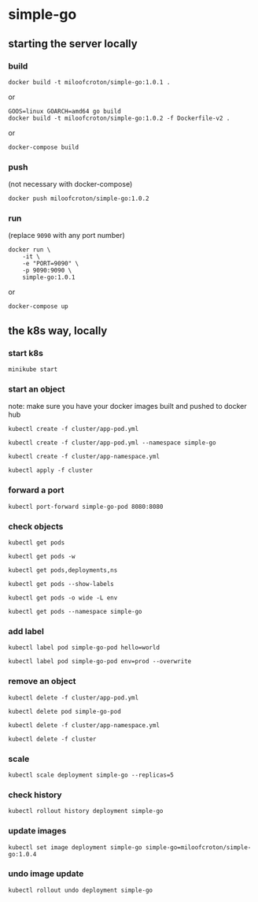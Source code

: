 # simple-go

## starting the server locally

### build

```shell
docker build -t miloofcroton/simple-go:1.0.1 .
```

or

```shell
GOOS=linux GOARCH=amd64 go build
docker build -t miloofcroton/simple-go:1.0.2 -f Dockerfile-v2 .
```

or

```shell
docker-compose build
```

### push

(not necessary with docker-compose)

```shell
docker push miloofcroton/simple-go:1.0.2
```

### run

(replace `9090` with any port number)

```shell
docker run \
    -it \
    -e "PORT=9090" \
    -p 9090:9090 \
    simple-go:1.0.1
```

or

```shell
docker-compose up
```


## the k8s way, locally

### start k8s

```shell
minikube start
```

### start an object

note: make sure you have your docker images built and pushed to docker hub

```shell
kubectl create -f cluster/app-pod.yml
```

```shell
kubectl create -f cluster/app-pod.yml --namespace simple-go
```

```shell
kubectl create -f cluster/app-namespace.yml
```

```shell
kubectl apply -f cluster
```

### forward a port

```shell
kubectl port-forward simple-go-pod 8080:8080
```

### check objects

```shell
kubectl get pods
```

```shell
kubectl get pods -w
```

```shell
kubectl get pods,deployments,ns
```

```shell
kubectl get pods --show-labels
```

```shell
kubectl get pods -o wide -L env
```

```shell
kubectl get pods --namespace simple-go
```

### add label

```shell
kubectl label pod simple-go-pod hello=world
```

```shell
kubectl label pod simple-go-pod env=prod --overwrite
```

### remove an object

```shell
kubectl delete -f cluster/app-pod.yml
```

```shell
kubectl delete pod simple-go-pod
```

```shell
kubectl delete -f cluster/app-namespace.yml
```

```shell
kubectl delete -f cluster
```

### scale

```shell
kubectl scale deployment simple-go --replicas=5
```

### check history

```shell
kubectl rollout history deployment simple-go
```

### update images

```shell
kubectl set image deployment simple-go simple-go=miloofcroton/simple-go:1.0.4
```

### undo image update

```shell
kubectl rollout undo deployment simple-go
```
